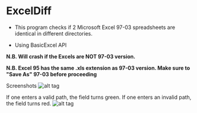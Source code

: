 ExcelDiff
=========

- This program checks if 2 Microsoft Excel 97-03 spreadsheets are identical in different directories.

- Using BasicExcel API

**N.B. Will crash if the Excels are NOT 97-03 version.**

**N.B. Excel 95 has the same .xls extension as 97-03 version. Make sure to "Save As" 97-03 before proceeding**

Screenshots
![alt tag](https://raw.github.com/raytung/ExcelDiff/master/sample.png)

If one enters a valid path, the field turns green.
If one enters an invalid path, the field turns red.
![alt tag](https://raw.github.com/raytung/ExcelDiff/master/sample2.png)
